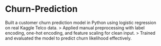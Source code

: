 # Churn-Prediction
Built a customer churn prediction model in Python using logistic regression on real Kaggle Telco data. > Applied manual preprocessing with label encoding, one-hot encoding, and feature scaling for clean input. > Trained and evaluated the model to predict churn likelihood effectively. 

